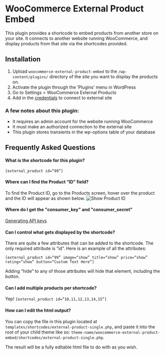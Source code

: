# WooCommerce External Product Embed

This plugin provides a shortcode to embed products from another store on your site. It connects to another website running WooCommerce, and display products from that site via the shortcodes provided.

## Installation

1. Upload `woocommerce-external-product-embed` to the `/wp-content/plugins/` directory of the site you want to display the products on.
2. Activate the plugin through the 'Plugins' menu in WordPress
3. Go to Settings > WooCommerce External Products
4. Add in the [credentials](http://docs.woothemes.com/document/woocommerce-rest-api/) to connect to external site

### A few notes about this plugin:

*   It requires an admin account for the website running WooCommerce
*   It must make an authorized connection to the external site
*   This plugin stores transients in the wp-options table of your database

## Frequently Asked Questions

#### What is the shortcode for this plugin?

`[external_product id=“99”]`

#### Where can I find the Product “ID” field?

To find the Product ID, go to the Products screen, hover over the product and the ID will appear as shown below.
![Show Product ID](http://docs.woothemes.com/wp-content/uploads/2012/01/Find-Product-ID-in-WooCommerce-950x281.png)

#### Where do I get the "consumer_key" and "consumer_secret"

[Generating API keys](http://docs.woothemes.com/document/woocommerce-rest-api/)

#### Can I control what gets displayed by the shortcode?

There are quite a few attributes that can be added to the shortcode. The only required attribute is “id”. Here is an example of all the attributes:

`[external_product id=“99” image=“show” title=“show” price=“show” rating=“show” button=“Custom Text Here”]`

Adding “hide” to any of those attributes will hide that element, including the button. 

#### Can I add multiple products per shortcode?

Yep! `[external_product id=“10,11,12,13,14,15”]`

#### How can I edit the html output?

You can copy the file in this plugin located at `templates/shortcodes/external-product-single.php`, and paste it into the root of your child theme like so: `theme-name/woocommerce-external-product-embed/shortcodes/external-product-single.php`. 

The result will be a fully editable html file to do with as you wish. 
